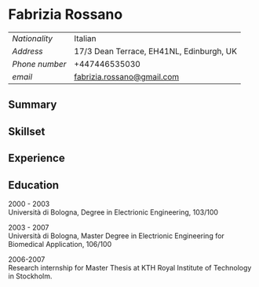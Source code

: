 # Fabrizia Rossano

| | |
|---|---|
|*Nationality*| Italian|
|*Address*|17/3 Dean Terrace, EH41NL, Edinburgh, UK|
|*Phone number*| +447446535030|
|*email*|fabrizia.rossano@gmail.com|

## Summary


## Skillset

## Experience


## Education
2000 - 2003 <br>
Università di Bologna, Degree in Electrionic Engineering, 103/100

2003 - 2007 <br>
Università di Bologna, Master Degree in Electrionic Engineering for Biomedical Application, 106/100

2006-2007<br>
Research internship for Master Thesis at KTH Royal Institute of Technology in Stockholm.
